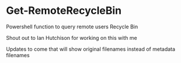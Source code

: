 # Get-RemoteRecycleBin
Powershell function to query remote users Recycle Bin

Shout out to Ian Hutchison for working on this with me

Updates to come that will show original filenames instead of metadata filenames
